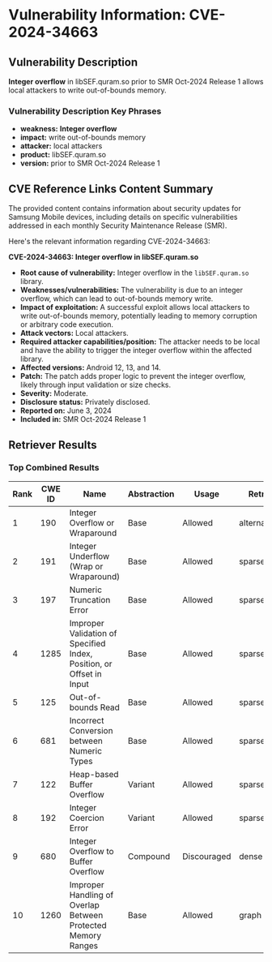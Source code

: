 # Vulnerability Information: CVE-2024-34663

## Vulnerability Description
**Integer overflow** in libSEF.quram.so prior to SMR Oct-2024 Release 1 allows local attackers to write out-of-bounds memory.

### Vulnerability Description Key Phrases
- **weakness:** **Integer overflow**
- **impact:** write out-of-bounds memory
- **attacker:** local attackers
- **product:** libSEF.quram.so
- **version:** prior to SMR Oct-2024 Release 1

## CVE Reference Links Content Summary
The provided content contains information about security updates for Samsung Mobile devices, including details on specific vulnerabilities addressed in each monthly Security Maintenance Release (SMR).

Here's the relevant information regarding CVE-2024-34663:

**CVE-2024-34663: Integer overflow in libSEF.quram.so**

*   **Root cause of vulnerability:** Integer overflow in the `libSEF.quram.so` library.
*   **Weaknesses/vulnerabilities:** The vulnerability is due to an integer overflow, which can lead to out-of-bounds memory write.
*   **Impact of exploitation:** A successful exploit allows local attackers to write out-of-bounds memory, potentially leading to memory corruption or arbitrary code execution.
*   **Attack vectors:** Local attackers.
*   **Required attacker capabilities/position:** The attacker needs to be local and have the ability to trigger the integer overflow within the affected library.
*   **Affected versions:** Android 12, 13, and 14.
*   **Patch:** The patch adds proper logic to prevent the integer overflow, likely through input validation or size checks.
*  **Severity:** Moderate.
*  **Disclosure status:** Privately disclosed.
*  **Reported on:** June 3, 2024
* **Included in:** SMR Oct-2024 Release 1

## Retriever Results

### Top Combined Results

| Rank | CWE ID | Name | Abstraction | Usage  | Retrievers | Individual Scores |
|------|--------|------|-------------|-------|------------|-------------------|
| 1 | 190 | Integer Overflow or Wraparound | Base | Allowed | alternate_terms | 0.800 |
| 2 | 191 | Integer Underflow (Wrap or Wraparound) | Base | Allowed | sparse | 0.162 |
| 3 | 197 | Numeric Truncation Error | Base | Allowed | sparse | 0.148 |
| 4 | 1285 | Improper Validation of Specified Index, Position, or Offset in Input | Base | Allowed | sparse | 0.145 |
| 5 | 125 | Out-of-bounds Read | Base | Allowed | sparse | 0.145 |
| 6 | 681 | Incorrect Conversion between Numeric Types | Base | Allowed | sparse | 0.145 |
| 7 | 122 | Heap-based Buffer Overflow | Variant | Allowed | sparse | 0.141 |
| 8 | 192 | Integer Coercion Error | Variant | Allowed | sparse | 0.136 |
| 9 | 680 | Integer Overflow to Buffer Overflow | Compound | Discouraged | dense | 0.589 |
| 10 | 1260 | Improper Handling of Overlap Between Protected Memory Ranges | Base | Allowed | graph | 0.003 |

